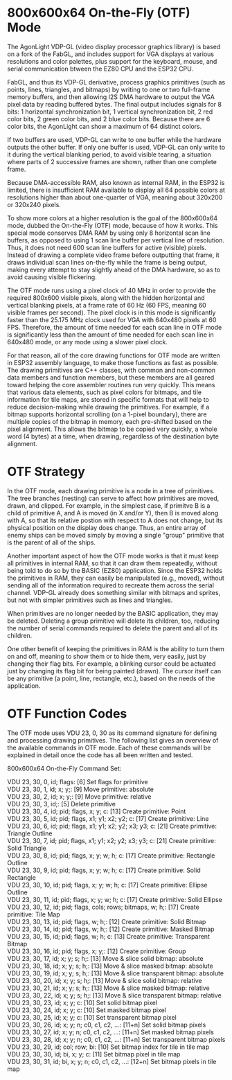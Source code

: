 # 800x600x64 On-the-Fly (OTF) Mode

The AgonLight VDP-GL (video display processor graphics library) is based on a fork of the FabGL, and includes support for VGA displays at various resolutions and color palettes, plus support for the keyboard, mouse, and serial communication btween the EZ80 CPU and the ESP32 CPU.

FabGL, and thus its VDP-GL derivative, process graphics primitives (such as points, lines, triangles, and bitmaps) by writing to one or two full-frame memory buffers, and then allowing I2S DMA hardware to output the VGA pixel data by reading buffered bytes. The final output includes signals for 8 bits: 1 horizontal synchronization bit, 1 vertical synchronization bit, 2 red color bits, 2 green color bits, and 2 blue color bits. Because there are 6 color bits, the AgonLight can show a maximum of 64 distinct colors.

If two buffers are used, VDP-GL can write to one buffer while the hardware outputs the other buffer. If only one buffer is used, VDP-GL can only write to it during the vertical blanking period, to avoid visible tearing, a situation where parts of 2 successive frames are shown, rather than one complete frame.

Because DMA-accessible RAM, also known as internal RAM, in the ESP32 is limited, there is insufficient RAM available to display all 64 possible colors at resolutions higher than about one-quarter of VGA, meaning about 320x200 or 320x240 pixels.

To show more colors at a higher resolution is the goal of the 800x600x64 mode, dubbed the On-the-Fly (OTF) mode, because of how it works. This special mode conserves DMA RAM by using only 8 horizontal scan line buffers, as opposed to using 1 scan line buffer per vertical line of resolution. Thus, it does not need 600 scan line buffers for active (visible) pixels. Instead of drawing a complete video frame before outputting that frame, it draws individual scan lines on-the-fly while the frame is being output, making every attempt to stay slightly ahead of the DMA hardware, so as to avoid causing visible flickering.

The OTF mode runs using a pixel clock of 40 MHz in order to provide the required 800x600 visible pixels, along with the hidden horizontal and vertical blanking pixels, at a frame rate of 60 Hz
(60 FPS, meaning 60 visible frames per second). The pixel clock is in this mode is significantly
faster than the 25.175 MHz clock used for VGA with 640x480 pixels at 60 FPS. Therefore, the amount
of time needed for each scan line in OTF mode is significantly less than the amount of time needed
for each scan line in 640x480 mode, or any mode using a slower pixel clock.

For that reason, all of the core drawing functions for OTF mode are written in ESP32 assembly language,
to make those functions as fast as possible. The drawing primitives are C++ classes, with common
and non-common data members and function members, but these members are all geared toward helping
the core assembler routines run very quickly. This means that various data elements, such as
pixel colors for bitmaps, and tile information for tile maps, are stored in specific formats that
will help to reduce decision-making while drawing the primitives. For example, if a bitmap supports
horizontal scrolling (on a 1-pixel boundary), there are multiple copies of the bitmap in memory,
each pre-shifted based on the pixel alignment. This allows the bitmap to be copied very quickly,
a whole word (4 bytes) at a time, when drawing, regardless of the destination byte alignment.

# OTF Strategy

In the OTF mode, each drawing primitive is a node in a tree of primitives. The tree branches (nesting) can
serve to affect how primitives are moved, drawn, and clipped. For example, in the simplest case, if primitve B
is a child of primitive A, and A is moved (in X and/or Y), then B is moved along with A, so that its relative
postion with respect to A does not change, but its physical position on the display does change. Thus, an entire array of enemy ships can
be moved simply by moving a single "group" primitive that is the parent of all of the ships.

Another important aspect of how the OTF mode works is that it must keep all primitives in internal RAM,
so that it can draw them repeatedly, without being told to do so by the BASIC (EZ80) application. Since
the ESP32 holds the primitives in RAM, they can easily be manipulated (e.g., moved), without sending
all of the information required to recreate them across the serial channel. VDP-GL already does something
similar with bitmaps and sprites, but not with simpler primitives such as lines and triangles.

When primitives are no longer needed by the BASIC application, they may be deleted. Deleting a group
primitive will delete its children, too, reducing the number of serial commands required to delete
the parent and all of its children.

One other benefit of keeping the primitives in RAM is the ability to turn them on and off, meaning
to show them or to hide them, very easily, just by changing their flag bits. For example, a blinking
cursor could be actuated just by changing its flag bit for being painted (drawn). The cursor itself can
be any primitive (a point, line, rectangle, etc.), based on the needs of the application.

# OTF Function Codes

The OTF mode uses VDU 23, 0, 30 as its command signature for defining and processing drawing primitives. The following list gives an overview of the available commands in OTF mode.
Each of these commands will be explained in detail once the code has all been written and tested.

800x600x64 On-the-Fly Command Set:

VDU 23, 30, 0, id; flags: [6] Set flags for primitive  
VDU 23, 30, 1, id; x; y;: [9] Move primitive: absolute  
VDU 23, 30, 2, id; x; y;: [9] Move primitive: relative  
VDU 23, 30, 3, id;: [5] Delete primitive  
VDU 23, 30, 4, id; pid; flags, x; y; c: [13] Create primitive: Point  
VDU 23, 30, 5, id; pid; flags, x1; y1; x2; y2; c: [17] Create primitive: Line  
VDU 23, 30, 6, id; pid; flags, x1; y1; x2; y2; x3; y3; c: [21] Create primitive: Triangle Outline  
VDU 23, 30, 7, id; pid; flags, x1; y1; x2; y2; x3; y3; c: [21] Create primitive: Solid Triangle  
VDU 23, 30, 8, id; pid; flags, x; y; w; h; c: [17] Create primitive: Rectangle Outline  
VDU 23, 30, 9, id; pid; flags, x; y; w; h; c: [17] Create primitive: Solid Rectangle  
VDU 23, 30, 10, id; pid; flags, x; y; w; h; c: [17] Create primitive: Ellipse Outline  
VDU 23, 30, 11, id; pid; flags, x; y; w; h; c: [17] Create primitive: Solid Ellipse  
VDU 23, 30, 12, id; pid; flags, cols; rows; bitmaps, w; h;: [17] Create primitive: Tile Map  
VDU 23, 30, 13, id; pid; flags, w; h;: [12] Create primitive: Solid Bitmap  
VDU 23, 30, 14, id; pid; flags, w; h;: [12] Create primitive: Masked Bitmap  
VDU 23, 30, 15, id; pid; flags, w; h; c: [13] Create primitive: Transparent Bitmap  
VDU 23, 30, 16, id; pid; flags, x; y;: [12] Create primitive: Group  
VDU 23, 30, 17, id; x; y; s; h;: [13] Move & slice solid bitmap: absolute  
VDU 23, 30, 18, id; x; y; s; h;: [13] Move & slice masked bitmap: absolute  
VDU 23, 30, 19, id; x; y; s; h;: [13] Move & slice transparent bitmap: absolute  
VDU 23, 30, 20, id; x; y; s; h;: [13] Move & slice solid bitmap: relative  
VDU 23, 30, 21, id; x; y; s; h;: [13] Move & slice masked bitmap: relative  
VDU 23, 30, 22, id; x; y; s; h;: [13] Move & slice transparent bitmap: relative  
VDU 23, 30, 23, id; x; y; c: [10] Set solid bitmap pixel  
VDU 23, 30, 24, id; x; y; c: [10] Set masked bitmap pixel  
VDU 23, 30, 25, id; x; y; c: [10] Set transparent bitmap pixel  
VDU 23, 30, 26, id; x; y; n; c0, c1, c2, ...: [11+n] Set solid bitmap pixels  
VDU 23, 30, 27, id; x; y; n; c0, c1, c2, ...: [11+n] Set masked bitmap pixels  
VDU 23, 30, 28, id; x; y; n; c0, c1, c2, ...: [11+n] Set transparent bitmap pixels  
VDU 23, 30, 29, id; col; row; bi: [10] Set bitmap index for tile in tile map  
VDU 23, 30, 30, id; bi, x; y; c: [11] Set bitmap pixel in tile map  
VDU 23, 30, 31, id; bi, x; y; n; c0, c1, c2, ...: [12+n] Set bitmap pixels in tile map  


